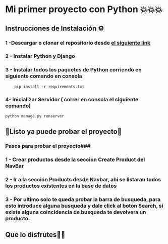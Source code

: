 # Mi primer proyecto con Python 💥💥💥


## Instrucciones de Instalación ⚙️

### 1 -Descargar o clonar el repositorio desde [el siguiente link](https://github.com/AgustinaGF/projectPython/)

### 2 - Instalar Python y Django

### 3 - Instalar todos los paquetes de Python corriendo en siguiente comando en consola

        pip install -r requirements.txt
        
### 4- inicializar Servidor ( correr en consola el siguiente comando)
   
 
    python manage.py runserver
    
   
## 🎉Listo ya puede probar el proyecto🎉

### Pasos para probar el proyecto###

### 1 - Crear productos desde la seccion Create Product del NavBar

### 2 - Ir a la sección Products desde Navbar, ahi se listaran todos los productos existentes en la base de datos

### 3 - Por ultimo solo te queda probar la barra de busqueda, para esto introduce alguna busqueda y dale click al boton Search, si existe alguna coincidencia de busqueda te devolvera un producto.





## Que lo disfrutes🥳🥳


